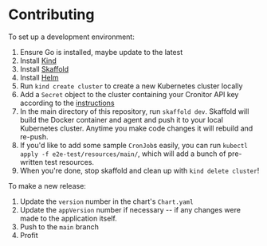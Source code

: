 Contributing
======

To set up a development environment:
1. Ensure Go is installed, maybe update to the latest
2. Install [Kind](https://kind.sigs.k8s.io/)
3. Install [Skaffold](https://skaffold.dev/)
4. Install [Helm](https://helm.sh/docs/intro/install)
5. Run `kind create cluster` to create a new Kubernetes cluster locally
6. Add a `Secret` object to the cluster containing your Cronitor API key according to the [instructions](./README.md#instructions)
7. In the main directory of this repository, run `skaffold dev`. Skaffold will build the Docker container and agent and push it to your local Kubernetes cluster. Anytime you make code changes it will rebuild and re-push.
8. If you'd like to add some sample `CronJob`s easily, you can run `kubectl apply -f e2e-test/resources/main/`, which will add a bunch of pre-written test resources.
9. When you're done, stop skaffold and clean up with `kind delete cluster`!


To make a new release:
1. Update the `version` number in the chart's `Chart.yaml`
2. Update the `appVersion` number if necessary -- if any changes were made to the application itself.
3. Push to the `main` branch
4. Profit
